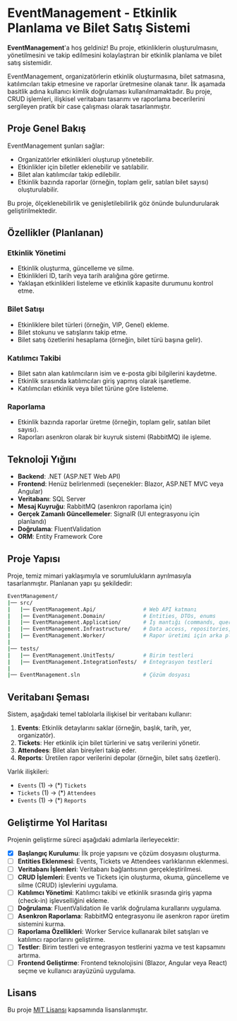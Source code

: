 # EventManagement - Etkinlik Planlama ve Bilet Satış Sistemi

**EventManagement**'a hoş geldiniz! Bu proje, etkinliklerin oluşturulmasını, yönetilmesini ve takip edilmesini kolaylaştıran bir etkinlik planlama ve bilet satış sistemidir.

EventManagement, organizatörlerin etkinlik oluşturmasına, bilet satmasına, katılımcıları takip etmesine ve raporlar üretmesine olanak tanır. İlk aşamada basitlik adına kullanıcı kimlik doğrulaması kullanılmamaktadır. Bu proje, CRUD işlemleri, ilişkisel veritabanı tasarımı ve raporlama becerilerini sergileyen pratik bir case çalışması olarak tasarlanmıştır.

## Proje Genel Bakış

EventManagement şunları sağlar:
- Organizatörler etkinlikleri oluşturup yönetebilir.
- Etkinlikler için biletler eklenebilir ve satılabilir.
- Bilet alan katılımcılar takip edilebilir.
- Etkinlik bazında raporlar (örneğin, toplam gelir, satılan bilet sayısı) oluşturulabilir.

Bu proje, ölçeklenebilirlik ve genişletilebilirlik göz önünde bulundurularak geliştirilmektedir.

## Özellikler (Planlanan)

### Etkinlik Yönetimi
- Etkinlik oluşturma, güncelleme ve silme.
- Etkinlikleri ID, tarih veya tarih aralığına göre getirme.
- Yaklaşan etkinlikleri listeleme ve etkinlik kapasite durumunu kontrol etme.

### Bilet Satışı
- Etkinliklere bilet türleri (örneğin, VIP, Genel) ekleme.
- Bilet stokunu ve satışlarını takip etme.
- Bilet satış özetlerini hesaplama (örneğin, bilet türü başına gelir).

### Katılımcı Takibi
- Bilet satın alan katılımcıların isim ve e-posta gibi bilgilerini kaydetme.
- Etkinlik sırasında katılımcıları giriş yapmış olarak işaretleme.
- Katılımcıları etkinlik veya bilet türüne göre listeleme.

### Raporlama
- Etkinlik bazında raporlar üretme (örneğin, toplam gelir, satılan bilet sayısı).
- Raporları asenkron olarak bir kuyruk sistemi (RabbitMQ) ile işleme.

## Teknoloji Yığını

- **Backend**: .NET (ASP.NET Web API)
- **Frontend**: Henüz belirlenmedi (seçenekler: Blazor, ASP.NET MVC veya Angular)
- **Veritabanı**: SQL Server
- **Mesaj Kuyruğu**: RabbitMQ (asenkron raporlama için)
- **Gerçek Zamanlı Güncellemeler**: SignalR (UI entegrasyonu için planlandı)
- **Doğrulama**: FluentValidation
- **ORM**: Entity Framework Core

## Proje Yapısı

Proje, temiz mimari yaklaşımıyla ve sorumlulukların ayrılmasıyla tasarlanmıştır. Planlanan yapı şu şekildedir:

```bash
EventManagement/
|── src/
|   |── EventManagement.Api/               # Web API katmanı
|   |── EventManagement.Domain/            # Entities, DTOs, enums
|   |── EventManagement.Application/       # İş mantığı (commands, queries, handlers, iş kuralları)
|   |── EventManagement.Infrastructure/    # Data access, repositories, RabbitMQ entegrasyonu
|   |── EventManagement.Worker/            # Rapor üretimi için arka plan servisi
|   
|── tests/
|   |── EventManagement.UnitTests/         # Birim testleri
|   |── EventManagement.IntegrationTests/  # Entegrasyon testleri
|
|── EventManagement.sln                    # Çözüm dosyası
```

## Veritabanı Şeması

Sistem, aşağıdaki temel tablolarla ilişkisel bir veritabanı kullanır:

1. **Events**: Etkinlik detaylarını saklar (örneğin, başlık, tarih, yer, organizatör).
2. **Tickets**: Her etkinlik için bilet türlerini ve satış verilerini yönetir.
3. **Attendees**: Bilet alan bireyleri takip eder.
4. **Reports**: Üretilen rapor verilerini depolar (örneğin, bilet satış özetleri).

Varlık ilişkileri:
- `Events` (1) → (*) `Tickets`
- `Tickets` (1) → (*) `Attendees`
- `Events` (1) → (*) `Reports`

## Geliştirme Yol Haritası

Projenin geliştirme süreci aşağıdaki adımlarla ilerleyecektir:

- [X] **Başlangıç Kurulumu**: İlk proje yapısını ve çözüm dosyasını oluşturma.
- [ ] **Entities Eklenmesi**: Events, Tickets ve Attendees varlıklarının eklenmesi.
- [ ] **Veritabanı İşlemleri**: Veritabanı bağlantısının gerçekleştirilmesi.
- [ ] **CRUD İşlemleri**: Events ve Tickets için oluşturma, okuma, güncelleme ve silme (CRUD) işlevlerini uygulama.
- [ ] **Katılımcı Yönetimi**: Katılımcı takibi ve etkinlik sırasında giriş yapma (check-in) işlevselliğini ekleme.
- [ ] **Doğrulama**: FluentValidation ile varlık doğrulama kurallarını uygulama.
- [ ] **Asenkron Raporlama**: RabbitMQ entegrasyonu ile asenkron rapor üretim sistemini kurma.
- [ ] **Raporlama Özellikleri**: Worker Service kullanarak bilet satışları ve katılımcı raporlarını geliştirme.
- [ ] **Testler**: Birim testleri ve entegrasyon testlerini yazma ve test kapsamını artırma.
- [ ] **Frontend Geliştirme**: Frontend teknolojisini (Blazor, Angular veya React) seçme ve kullanıcı arayüzünü uygulama.

## Lisans

Bu proje [MIT Lisansı](https://opensource.org/licenses/MIT) kapsamında lisanslanmıştır.
